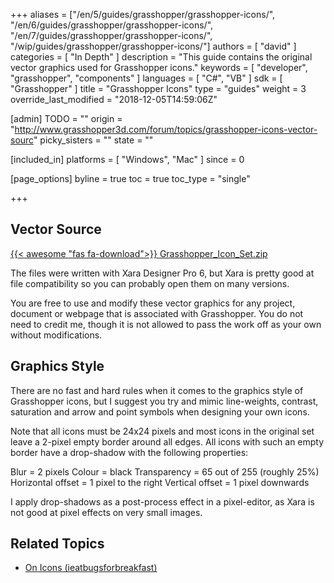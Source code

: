 +++
aliases = ["/en/5/guides/grasshopper/grasshopper-icons/", "/en/6/guides/grasshopper/grasshopper-icons/", "/en/7/guides/grasshopper/grasshopper-icons/", "/wip/guides/grasshopper/grasshopper-icons/"]
authors = [ "david" ]
categories = [ "In Depth" ]
description = "This guide contains the original vector graphics used for Grasshopper icons."
keywords = [ "developer", "grasshopper", "components" ]
languages = [ "C#", "VB" ]
sdk = [ "Grasshopper" ]
title = "Grasshopper Icons"
type = "guides"
weight = 3
override_last_modified = "2018-12-05T14:59:06Z"

[admin]
TODO = ""
origin = "http://www.grasshopper3d.com/forum/topics/grasshopper-icons-vector-sourc"
picky_sisters = ""
state = ""

[included_in]
platforms = [ "Windows", "Mac" ]
since = 0

[page_options]
byline = true
toc = true
toc_type = "single"

+++

 
## Vector Source

[{{< awesome "fas fa-download">}} ](/files/Grasshopper_Icon_Set.zip) [Grasshopper_Icon_Set.zip](/files/Grasshopper_Icon_Set.zip)

The files were written with Xara Designer Pro 6, but Xara is pretty good at file compatibility so you can probably open them on many versions.

You are free to use and modify these vector graphics for any project, document or webpage that is associated with Grasshopper. You do not need to credit me, though it is not allowed to pass the work off as your own without modifications.

## Graphics Style

There are no fast and hard rules when it comes to the graphics style of Grasshopper icons, but I suggest you try and mimic line-weights, contrast, saturation and arrow and point symbols when designing your own icons.

Note that all icons must be 24x24 pixels and most icons in the original set leave a 2-pixel empty border around all edges. All icons with such an empty border have a drop-shadow with the following properties:

Blur = 2 pixels
Colour = black
Transparency = 65 out of 255 (roughly 25%)
Horizontal offset = 1 pixel to the right
Vertical offset = 1 pixel downwards

I apply drop-shadows as a post-process effect in a pixel-editor, as Xara is not good at pixel effects on very small images.

## Related Topics

- [On Icons (ieatbugsforbreakfast)](https://ieatbugsforbreakfast.wordpress.com/2012/07/12/on-icons/)
